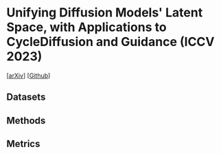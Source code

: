 # Unifying Diffusion Models' Latent Space, with Applications to CycleDiffusion and Guidance (ICCV 2023)
[[arXiv](https://arxiv.org/abs/2210.05559)] [[Github](https://github.com/ChenWu98/cycle-diffusion)]
## Datasets <a id='datasets'></a>

## Methods <a id='methods'></a>

## Metrics <a id='metrics'></a>